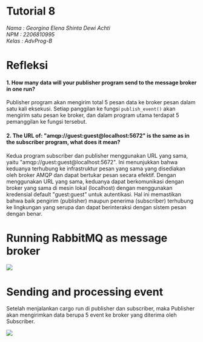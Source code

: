 # Tutorial 8
*Nama   : Georgina Elena Shinta Dewi Achti* <br>
*NPM    : 2206810995*<br>
*Kelas  : AdvProg-B*

# Refleksi

#### 1. How many data will your publisher program send to the message broker in one run?

Publisher program akan mengirim total 5 pesan data ke broker pesan dalam satu kali eksekusi. Setiap panggilan ke fungsi `publish_event()` akan mengirim satu pesan ke broker, dan dalam program utama terdapat 5 pemanggilan ke fungsi tersebut.

#### 2. The URL of: "amqp://guest:guest@localhost:5672" is the same as in the subscriber program, what does it mean?

Kedua program subscriber dan publisher menggunakan URL yang sama, yaitu "amqp://guest:guest@localhost:5672". Ini menunjukkan bahwa keduanya terhubung ke infrastruktur pesan yang sama yang disediakan oleh broker AMQP dan dapat bertukar pesan secara efektif. Dengan menggunakan URL yang sama, keduanya dapat berkomunikasi dengan broker yang sama di mesin lokal (localhost) dengan menggunakan kredensial default "guest:guest" untuk autentikasi. Hal ini memastikan bahwa baik pengirim (publisher) maupun penerima (subscriber) terhubung ke lingkungan yang serupa dan dapat berinteraksi dengan sistem pesan dengan benar.

# Running RabbitMQ as message broker

![](https://i.imgur.com/Vl1MwQE.png)

# Sending and processing event

Setelah menjalankan cargo run di publisher dan subscriber, maka Publisher akan mengirimkan data berupa 5 event ke broker yang diterima oleh Subscriber.

![](https://i.imgur.com/fjaa80l.png)